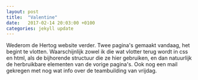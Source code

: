 ```yaml
---
layout: post
title:  "Valentine"
date:   2017-02-14 20:03:00 +0100
categories: jekyll update
---
```

Wederom de Hertog website verder. Twee pagina's gemaakt vandaag, het begint te vlotten. Waarschijnlijk zowel ik die wat vlotter terug wordt in css en html, als de bijhorende structuur die ze hier gebruiken, en dan natuurlijk de herbruikbare elementen van de vorige pagina's. Ook nog een mail gekregen met nog wat info over de teambuilding van vrijdag.
